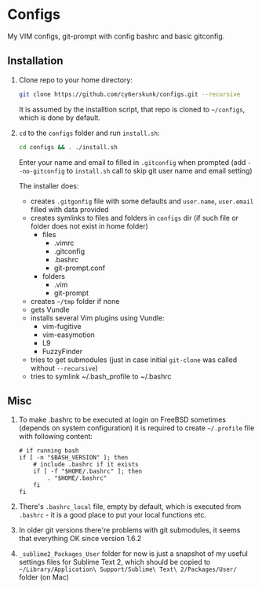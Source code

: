 Configs
=======
My VIM configs, git-prompt with config bashrc and basic gitconfig.

## Installation
1. Clone repo to your home directory:

    ```sh
    git clone https://github.com/cy6erskunk/configs.git --recursive
    ```

    It is assumed by the installtion script, that repo is cloned to `~/configs`, which is done by default.
2. `cd` to the `configs` folder and run `install.sh`:

    ```sh
    cd configs && . ./install.sh
    ```

    Enter your name and email to filled in `.gitconfig` when prompted (add `--no-gitconfig`
    to `install.sh` call to skip git user name and email setting)

    The installer does:
    - creates `.gitgonfig` file with some defaults and `user.name`, `user.email` filled
      with data provided
    - creates symlinks to files and folders in `configs` dir (if such file or folder does not exist in home folder)
        - files
            * .vimrc
            * .gitconfig
            - .bashrc
            - git-prompt.conf
        - folders
            - .vim
            - git-prompt
    - creates `~/tmp` folder if none
    - gets Vundle
    - installs several Vim plugins using Vundle:
      - vim-fugitive
      - vim-easymotion
      - L9
      - FuzzyFinder
    - tries to get submodules (just in case initial `git-clone` was called without `--recursive`)
    - tries to symlink ~/.bash_profile to ~/.bashrc


## Misc

1. To make .bashrc to be executed at login on FreeBSD sometimes (depends on system configuration) it is required to create `~/.profile`
   file with following content:

    ```shell
    # if running bash
    if [ -n "$BASH_VERSION" ]; then
        # include .bashrc if it exists
        if [ -f "$HOME/.bashrc" ]; then
            . "$HOME/.bashrc"
        fi
    fi
    ```

2. There's `.bashrc_local` file, empty by default, which is executed from `.bashrc` - it is a good place to put your local functions etc.

3. In older git versions there're problems with git submodules, it seems that everything OK since version 1.6.2

4. `_sublime2_Packages_User` folder for now is just a snapshot of my useful settings files for Sublime Text 2, which should be copied to `~/Library/Application\ Support/Sublime\ Text\ 2/Packages/User/` folder (on Mac)
